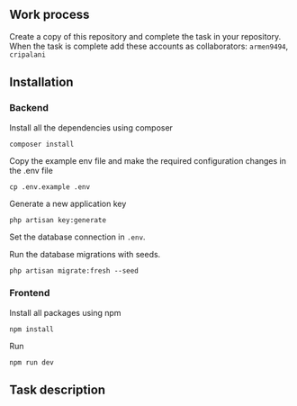 ## Work process

Create a copy of this repository and complete the task in your repository. 
When the task is complete add these accounts as collaborators: `armen9494`, `cripalani` 

## Installation

### Backend

Install all the dependencies using composer

```
composer install
```

Copy the example env file and make the required configuration changes in the .env file

```
cp .env.example .env
```

Generate a new application key

```
php artisan key:generate
```

Set the database connection in `.env`.

Run the database migrations with seeds.

```
php artisan migrate:fresh --seed
```

### Frontend

Install all packages using npm

```
npm install
```

Run

```
npm run dev
```

## Task description
